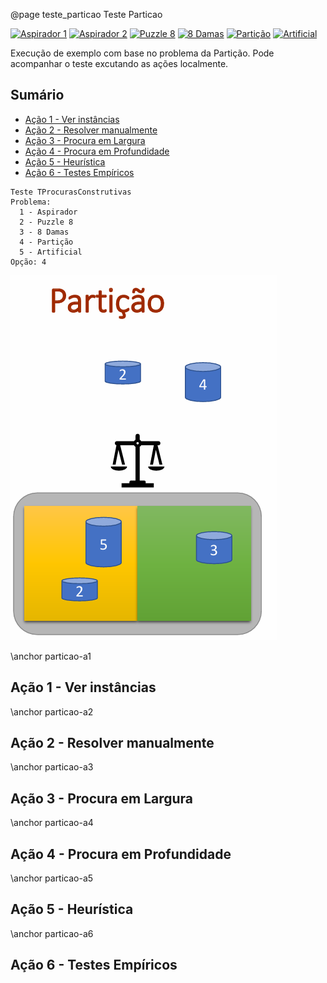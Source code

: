 @page teste_particao Teste Particao

[![Aspirador 1](https://img.shields.io/badge/Aspirador-1-lightgray)](teste_aspirador1.html)
[![Aspirador 2](https://img.shields.io/badge/Aspirador-2-lightgray)](teste_aspirador2.html)
[![Puzzle 8](https://img.shields.io/badge/Puzzle-8-lightgray)](teste_puzzle8.html)
[![8 Damas](https://img.shields.io/badge/8-Damas-lightgray)](teste_8damas.html)
[![Partição](https://img.shields.io/badge/Partição-lightgray)](teste_particao.html)
[![Artificial](https://img.shields.io/badge/Artificial-lightgray)](teste_artificial.html)


Execução de exemplo com base no problema da Partição. Pode acompanhar o teste excutando as ações localmente.

## Sumário

- [Ação 1 - Ver instâncias](#particao-a1)
- [Ação 2 - Resolver manualmente](#particao-a2)
- [Ação 3 - Procura em Largura](#particao-a3)
- [Ação 4 - Procura em Profundidade](#particao-a4)
- [Ação 5 - Heurística](#particao-a5)
- [Ação 6 - Testes Empíricos](#particao-a6)


```entrada
Teste TProcurasConstrutivas
Problema:
  1 - Aspirador
  2 - Puzzle 8
  3 - 8 Damas
  4 - Partição
  5 - Artificial
Opção: 4
```

![Partição - separe os números em duas partes iguais](docs/images/particao.png)


\anchor particao-a1
## Ação 1 - Ver instâncias

\anchor particao-a2
## Ação 2 - Resolver manualmente

\anchor particao-a3
## Ação 3 - Procura em Largura

\anchor particao-a4
## Ação 4 - Procura em Profundidade

\anchor particao-a5
## Ação 5 - Heurística

\anchor particao-a6
## Ação 6 - Testes Empíricos

